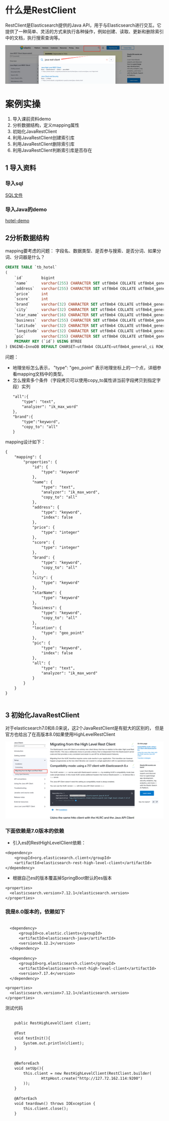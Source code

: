 # 什么是RestClient

RestClient是Elasticsearch提供的Java API，用于与Elasticsearch进行交互。它提供了一种简单、灵活的方式来执行各种操作，例如创建、读取、更新和删除索引中的文档，执行搜索查询等。

![img.png](img/06-001.png)

# 案例实操

1. 导入课前资料demo
2. 分析数据结构，定义mapping属性
3. 初始化JavaRestClient
4. 利用JavaRestClient创建索引库
5. 利用JavaRestClient删除索引库
6. 利用JavaRestClient判断索引库是否存在

## 1 导入资料

### 导入sql

[SQL文件](static/tb_hotel.sql)

### 导入Java的demo

[hotel-demo](static/hotel-demo)

## 2分析数据结构

mapping要考虑的问题：
字段名、数据类型、是否参与搜索、是否分词、如果分词、分词器是什么？

```sql
CREATE TABLE `tb_hotel`
(
    `id`        bigint                                                        NOT NULL COMMENT '酒店id',
    `name`      varchar(255) CHARACTER SET utf8mb4 COLLATE utf8mb4_general_ci NOT NULL COMMENT '酒店名称',
    `address`   varchar(255) CHARACTER SET utf8mb4 COLLATE utf8mb4_general_ci NOT NULL COMMENT '酒店地址',
    `price`     int                                                           NOT NULL COMMENT '酒店价格',
    `score`     int                                                           NOT NULL COMMENT '酒店评分',
    `brand`     varchar(32) CHARACTER SET utf8mb4 COLLATE utf8mb4_general_ci  NOT NULL COMMENT '酒店品牌',
    `city`      varchar(32) CHARACTER SET utf8mb4 COLLATE utf8mb4_general_ci  NOT NULL COMMENT '所在城市',
    `star_name` varchar(16) CHARACTER SET utf8mb4 COLLATE utf8mb4_general_ci  DEFAULT NULL COMMENT '酒店星级，1星到5星，1钻到5钻',
    `business`  varchar(255) CHARACTER SET utf8mb4 COLLATE utf8mb4_general_ci DEFAULT NULL COMMENT '商圈',
    `latitude`  varchar(32) CHARACTER SET utf8mb4 COLLATE utf8mb4_general_ci  NOT NULL COMMENT '纬度',
    `longitude` varchar(32) CHARACTER SET utf8mb4 COLLATE utf8mb4_general_ci  NOT NULL COMMENT '经度',
    `pic`       varchar(255) CHARACTER SET utf8mb4 COLLATE utf8mb4_general_ci DEFAULT NULL COMMENT '酒店图片',
    PRIMARY KEY (`id`) USING BTREE
) ENGINE=InnoDB DEFAULT CHARSET=utf8mb4 COLLATE=utf8mb4_general_ci ROW_FORMAT=COMPACT;

```

问题：

* 地理坐标怎么表示， "type": "geo_point" 表示地理坐标上的一个点，详细参看mapping文档中的类型。
* 怎么搜索多个条件（字段拷贝可以使用copy_to属性讲当前字段拷贝到指定字段）实列
    ```
    "all":{
        "type": "text",
        "analyzer": "ik_max_word"
    },
    "brand":{
        "type":"keyword",
        "copy_to": "all"
    }
    
    ```

mapping设计如下：

```
{
    "mapping": {
        "properties": {
            "id": {
                "type": "keyword"
            },
            "name": {
                "type": "text",
                "analyzer": "ik_max_word",
                "copy_to": "all"
            },
            "address": {
                "type": "keyword",
                "index": false
            },
            "price": {
                "type": "integer"
            },
            "score": {
                "type": "integer"
            },
            "brand": {
                "type": "keyword",
                "copy_to": "all"
            },
            "city": {
                "type": "keyword"
            },
            "starName": {
                "type": "keyword"
            },
            "business": {
                "type": "keyword",
                "copy_to": "all"
            },
            "location": {
                "type": "geo_point"
            },
            "pic": {
                "type": "keyword",
                "index": false
            },
            "all": {
                "type": "text",
                "analyzer": "ik_max_word"
            }
        }
    }
}


```

## 3 初始化JavaRestClient

对于elasticsearch7.0和8.0来说，这2个JavaRestClient是有挺大的区别的，
但是官方也给出了在高版本8.0如果使用HighLevelRestClient

![img.png](img/06-002.png)

### 下面依赖是7.0版本的依赖
* 引入es的RestHighLevelClient依赖：

```
<dependency>
    <groupId>org.elasticsearch.client</groupId>
    <artifactId>elasticsearch-rest-high-level-client</artifactId>
</dependency>
```

* 根据自己es的版本覆盖掉SpringBoot默认的es版本
```
<properties>
  <elasticsearch.version>7.12.1</elasticsearch.version>
</properties>

```

### 我是8.0版本的，依赖如下
```

  <dependency>
      <groupId>co.elastic.clients</groupId>
      <artifactId>elasticsearch-java</artifactId>
      <version>8.12.2</version>
  </dependency>

  <dependency>
      <groupId>org.elasticsearch.client</groupId>
      <artifactId>elasticsearch-rest-high-level-client</artifactId>
      <version>7.17.4</version>
  </dependency>

```

```
<properties>
  <elasticsearch.version>7.12.1</elasticsearch.version>
</properties>

```

测试代码

```

    public RestHighLevelClient client;

    @Test
    void testInit(){
        System.out.println(client);
    }


    @BeforeEach
    void setUp(){
        this.client = new RestHighLevelClient(RestClient.builder(
                HttpHost.create("http://127.72.162.114:9200")
        ));
    }

    @AfterEach
    void teardown() throws IOException {
        this.client.close();
    }


```